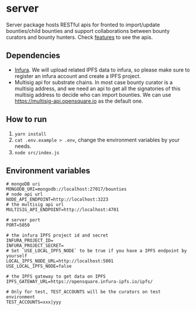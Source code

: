 # server

Server package hosts RESTful apis for fronted to import/update bounties/child bounties and support collaborations between bounty curators and bounty hunters. Check [features](./src/features) to see the apis.

## Dependencies

- [Infura](https://infura.io/). We will upload related IPFS data to infura, so please make sure to register an infura account and create a IPFS project.
- Multisig api for substrate chains. In most case bounty curator is a multisig address, and we need an api to get all the signatories of this multisig address to decide who can import bounties.
  We can use https://multisig-api.opensquare.io as the default one. 

## How to run

1. `yarn install`
2. `cat .env.example > .env`, change the environment variables by your needs.
3. `node src/index.js`

## Environment variables
```dotenv
# mongoDB uri
MONGODB_URI=mongodb://localhost:27017/bounties
# node api url
NODE_API_ENDPOINT=http://localhost:3223
# the multisig api url
MULTISIG_API_ENDPOINT=http://localhost:4701

# server port
PORT=5050

# the infura IPFS project id and secret
INFURA_PROJECT_ID=
INFURA_PROJECT_SECRET=
# Set `USE_LOCAL_IPFS_NODE` to be true if you have a IPFS endpoint by yourself
LOCAL_IPFS_NODE_URL=http://localhost:5001
USE_LOCAL_IPFS_NODE=false

# the IPFS gateway to get data on IPFS
IPFS_GATEWAY_URL=https://opensquare.infura-ipfs.io/ipfs/

# Only for test, TEST_ACCOUNTS will be the curators on test environment
TEST_ACCOUNTS=xxx|yyy
```

